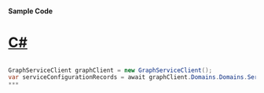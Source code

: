 #### Sample Code
# [C#](#tab/c-sharp)

```C#

GraphServiceClient graphClient = new GraphServiceClient();
var serviceConfigurationRecords = await graphClient.Domains.Domains.ServiceConfigurationRecords.Request().GetAsync();
*** 

```